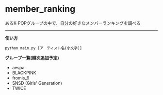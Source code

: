 # member_ranking  

あるK-POPグループの中で、自分の好きなメンバーランキングを調べる

---
**使い方**

`python main.py [アーティスト名(小文字)]`


**グループ一覧(順次追加予定)**
- aespa
- BLACKPINK
- fromis_9
- SNSD (Girls' Generation)
- TWICE
